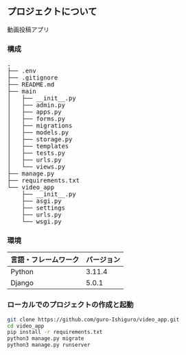 <div id="top"></div>

## プロジェクトについて

動画投稿アプリ

### 構成

<pre>
.
├── .env
├── .gitignore
├── README.md
├── main
│   ├── __init__.py
│   ├── admin.py
│   ├── apps.py
│   ├── forms.py
│   ├── migrations
│   ├── models.py
│   ├── storage.py
│   ├── templates
│   ├── tests.py
│   ├── urls.py
│   └── views.py
├── manage.py
├── requirements.txt
└── video_app
    ├── __init__.py
    ├── asgi.py
    ├── settings
    ├── urls.py
    └── wsgi.py
</pre>

### 環境

| 言語・フレームワーク  | バージョン |
| --------------------- | ---------- |
| Python                | 3.11.4     |
| Django                | 5.0.1      |

### ローカルでのプロジェクトの作成と起動

```bash
git clone https://github.com/guro-Ishiguro/video_app.git
cd video_app
pip install -r requirements.txt
python3 manage.py migrate
python3 manage.py runserver
```